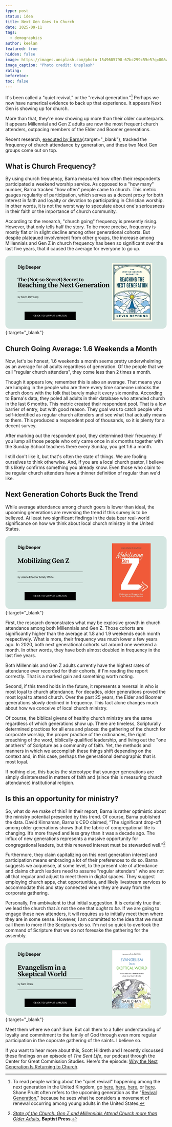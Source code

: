 ```yaml
---
type: post
status: idea
title: Next Gen Goes to Church
date: 2025-09-11
tags:
  - demographics
author: keelan
featured: true
hidden: false
image: https://images.unsplash.com/photo-1549605798-67bc299c55e5?q=80&w=1470&auto=format&fit=crop&ixlib=rb-4.1.0&ixid=M3wxMjA3fDB8MHxwaG90by1wYWdlfHx8fGVufDB8fHx8fA%3D%3D
image_caption: "Photo credit: Unsplash"
rating:
beforetoc:
toc: false
---
```


It's been called a "quiet revival," or the "revival generation."[^1] Perhaps we now have numerical evidence to back up that experience. It appears Next Gen is showing up for church.

More than that, they're now showing up more than their older counterparts. It appears Millennial and Gen Z adults are now the most frequent church attenders, outpacing members of the Elder and Boomer generations. 

Recent research, [executed by Barna](https://www.barna.com/research/young-adults-lead-resurgence-in-church-attendance/){:target="_blank"}, tracked the frequency of church attendance by generation, and these two Next Gen groups come out on top. 

## What is Church Frequency?
By using church frequency, Barna measured how often their respondents participated a weekend worship service. As opposed to a "how many" number, Barna tracked "how often" people came to church. This metric gauges regularity of participation, which serves as a decent proxy for both interest in faith and loyalty or devotion to participating in Christian worship. In other words, it is not the worst way to speculate about one's seriousness in their faith or the importance of church community.

According to the research, "church going" frequency is presently rising. However, that only tells half the story. To be more precise, frequency is mostly flat or in slight decline among other generational cohorts. But despite plateaued involvement from other groups, the increase among Millennials and Gen Z in church frequency has been so significant over the last five years, that it caused the average for everyone to go up.

[![Reaching the Next Generation](images/promo/deyoung-next-gen.png)](https://amzn.to/3VaQfRJ){:target="_blank"}

## Church Going Average: 1.6 Weekends a Month
Now, let's be honest, 1.6 weekends a month seems pretty underwhelming as an average for all adults regardless of generation. Of the people that we call "regular church attenders", they come less than 2 times a month.

Though it appears low, remember this is also an average. That means you are lumping in the people who are there every time someone unlocks the church doors with the folk that barely make it every six months. According to Barna's data, they poled all adults in their database who attended church in the last 6 months. This metric created their respondent pool. That is a low barrier of entry, but with good reason. They goal was to catch people who self-identified as regular church attenders and see what that actually means to them. This produced a respondent pool of thousands, so it is plenty for a decent survey.

After marking out the respondent pool, they determined their frequency. If you lump all those people who only came once in six months together with the Sunday School teachers there every Sunday, you get 1.6 a month. 

I still don't like it, but that's often the state of things. We are fooling ourselves to think otherwise. And, if you are a local church pastor, I believe this likely confirms something you already know. Even those who claim to be regular church attenders have a thinner definition of regular than we'd like.

## Next Generation Cohorts Buck the Trend
While average attendance among church goers is lower than ideal, the upcoming generations are reversing the trend if this survey is to be believed. At least two significant findings in the data bear real-world significance on how we think about local church ministry in the United States.

[![Mobilizing Gen Z](images/promo/mobilizing-gen-z.png)](https://amzn.to/4ny3JDf){:target="_blank"}

First, the research demonstrates what may be explosive growth in church attendance among both Millennials and Gen Z. Those cohorts are significantly higher than the average at 1.8 and 1.9 weekends each month respectively. What is more, their frequency was much lower a few years ago. In 2020, both next generational cohorts sat around one weekend a month. In other words, they have both almost doubled in frequency in the last five years. 

Both Millennials and Gen Z adults currently have the highest rates of attendance ever recorded for their cohorts, if I'm reading the report correctly. That is a marked gain and something worth noting.

Second, if this trend holds in the future, it represents a reversal in who is most loyal to church attendance. For decades, older generations proved the most loyal to attend church. Over the past 25 years, the Elder and Boomer generations slowly declined in frequency. This fact alone changes much about how we conceive of local church ministry. 

Of course, the biblical givens of healthy church ministry are the same regardless of which generations show up. There are timeless, Scripturally determined practices for all eras and places: the gathering of the church for corporate worship, the proper practice of the ordinances, the right preaching of the word, biblically qualified leadership, and living out the "one anothers" of Scripture as a community of faith. Yet, the methods and manners in which we accomplish these things shift depending on the context and, in this case, perhaps the generational demographic that is most loyal. 

If nothing else, this bucks the stereotype that younger generations are simply disinterested in matters of faith and (since this is measuring church attendance) institutional religion.

## Is this an opportunity for ministry?
So, what do we make of this? In their report, Barna is rather optimistic about the ministry potential presented by this trend. Of course, Barna published the data. David Kinnaman, Barna's CEO claimed, “The significant drop-off among older generations shows that the fabric of congregational life is changing. It’s more frayed and less gray than it was a decade ago. The influx of new generations represents a massive opportunity for congregational leaders, but this renewed interest must be stewarded well.”[^2]

Furthermore, they claim capitalizing on this next generation interest and participation means embracing a lot of their preferences to do so. Barna suggests we acqueisce, at some level, to the present rate of attendance and claims church leaders need to assume "regular attendars" who are not all that regular and adjust to meet them in digital spaces. They suggest employing church apps, chat opportunities, and likely livestream services to accommodate this and stay connected when they are away from the corporate gathering.

Personally, I'm ambivalent to that initial suggestion. It is certainly true that we lead the church that *is* not the one that *ought to be*. If we are going to engage these new attenders, it will requires us to initially meet them where they are in some sense. However, I am committed to the idea that we must call them to more if the Scriptures do so. I'm not so quick to overlook the command of Scripture that we do not foresake the gathering for the assembly. 

[![Evangelism in a Skeptical World](images/promo/chan-skeptical.png)](https://amzn.to/4fXzP8A){:target="_blank"}

Meet them where we can? Sure. But call them to a fuller understanding of loyalty and commitment to the family of God through even more regular participation in the coporate gathering of the saints. I believe so.

If you want to hear more about this, Scott Hildreth and I recently discussed these findings on an episode of *The Sent Life*, our podcast through the Center for Great Commission Studies. Here's the episode: [Why the Next Generation Is Returning to Church](https://www.thecgcs.org/resources/podcast/why-the-next-generation-is-returning-to-church/).

[^1]: To read people writing about the "quiet revival" happening among the next generation in the United Kingdom, go [here](https://colsoncenter.org/breakpoint/the-quiet-revival-of-gen-z), [here](https://relevantmagazine.com/faith/the-quiet-revival-how-gen-z-is-reversing-the-church-decline-in-the-uk/), [here](https://sarahcoppin.substack.com/p/the-gen-z-quiet-revival), or [here](https://www.biblesociety.org.uk/research/quiet-revival?gad_source=1&gad_campaignid=22692344112). Shane Pruitt often refers to the upcoming generation as the "[Revival Generation](https://news.lifeway.com/2024/01/08/pruitts-revival-generation-helps-leaders-walk-students-toward-faith-renewal/)," because he sees what he considers a movement of renewal occurring among young adults in the United States.

[^2]: *[State of the Church: Gen Z and Millennials Attend Church more than Older Adults](https://www.baptistpress.com/resource-library/news/gen-z-and-millennials-church-attendance/)*, **Baptist Press**.